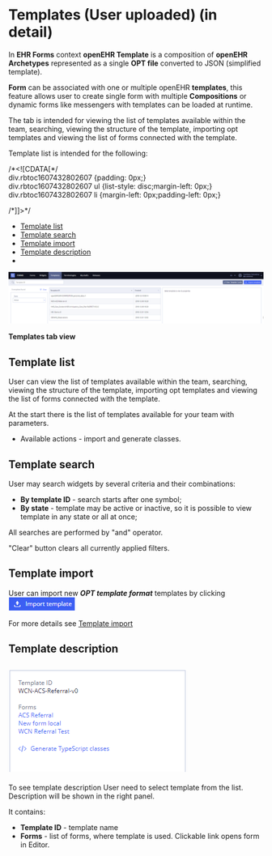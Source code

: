 # Templates \(User uploaded\) \(in detail\)

In **EHR Forms** context **openEHR Template** is a composition of **openEHR Archetypes** represented as a single **OPT file** converted to JSON \(simplified template\).

**Form** can be associated with one or multiple openEHR **templates**, this feature allows user to create single form with multiple **Compositions** or dynamic forms like messengers with templates can be loaded at runtime.

The tab is intended for viewing the list of templates available within the team, searching, viewing the structure of the template, importing opt templates and viewing the list of forms connected with the template.

Template list is intended for the following:

/\*&lt;!\[CDATA\[\*/  
div.rbtoc1607432802607 {padding: 0px;}  
div.rbtoc1607432802607 ul {list-style: disc;margin-left: 0px;}  
div.rbtoc1607432802607 li {margin-left: 0px;padding-left: 0px;}  
  
/\*\]\]&gt;\*/

* [Template list](./#Templates%28Useruploaded%29%28indetail%29-Templatelist)
* [Template search](./#Templates%28Useruploaded%29%28indetail%29-Templatesearch)
* [Template import](./#Templates%28Useruploaded%29%28indetail%29-Templateimport)
* [Template description](./#Templates%28Useruploaded%29%28indetail%29-Templatedescription)
* 
![](../../.gitbook/assets/34833658.png)

**Templates tab view**

## Template list <a id="Templates(Useruploaded)(indetail)-Templatelist"></a>

User can view the list of templates available within the team, searching, viewing the structure of the template, importing opt templates and viewing the list of forms connected with the template.

At the start there is the list of templates available for your team with parameters.

* Available actions - import and generate classes. 

## Template search <a id="Templates(Useruploaded)(indetail)-Templatesearch"></a>

User may search widgets by several criteria and their combinations:

* **By template ID** - search starts after one symbol;
* **By state** - template may be active or inactive, so it is possible to view template in any state or all at once;

All searches are performed by "and" operator.

"Clear" button clears all currently applied filters.

## Template import <a id="Templates(Useruploaded)(indetail)-Templateimport"></a>

User can import new _**OPT template format**_ templates by clicking ![](../../.gitbook/assets/34833659.png) 

For more details see [Template import](ehr-forms-template-import.md)

## Template description <a id="Templates(Useruploaded)(indetail)-Templatedescription"></a>

## ![](../../.gitbook/assets/34833660.png) <a id="Templates(Useruploaded)(indetail)-"></a>

To see template description User need to select template from the list. Description will be shown in the right panel.

It contains:

* **Template ID** - template name
* **Forms** - list of forms, where template is used. Clickable link opens form in Editor.

